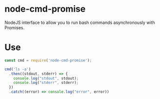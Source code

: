 node-cmd-promise
================

NodeJS interface to allow you to run bash commands asynchronously with Promises.

# Use

```JavaScript
const cmd = require('node-cmd-promise');

cmd('ls -a')
  .then((stdout, stderr) => {
    console.log("stdout", stdout);
    console.log("stderr", stderr);
  })
  .catch((error) => console.log("error", error))
```

